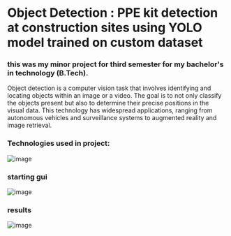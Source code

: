 # Object Detection : PPE kit detection at construction sites using YOLO model trained on custom dataset
### this was my minor project for third semester for my bachelor's in technology (B.Tech).
Object detection is a computer vision task that involves identifying and locating objects within an image or a video. 
The goal is to not only classify the objects present but also to determine their precise positions in the visual data. 
This technology has widespread applications, ranging from autonomous vehicles and surveillance systems to augmented reality and image retrieval.

### Technologies used in project:
![image](https://github.com/bhatiasatwik/PPE_Detection/assets/114874328/b4b403eb-0ead-4ba1-8ed6-80d80081ba32)

### starting gui
![image](https://github.com/bhatiasatwik/PPE_Detection/assets/114874328/9423283b-6983-449c-912d-634ff17360f3)

### results
![image](https://github.com/bhatiasatwik/PPE_Detection/assets/114874328/d51c15d3-0416-469d-ac44-db66fdd4509c)



